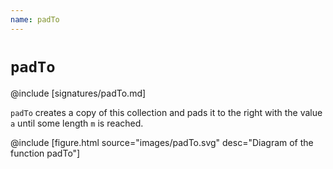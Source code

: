 ```yaml
---
name: padTo
---
```


# `padTo`

@include [signatures/padTo.md]

`padTo` creates a copy of this collection and pads it to the right with the value `a` until some length `m` is reached.

@include [figure.html source="images/padTo.svg" desc="Diagram of the function padTo"]
